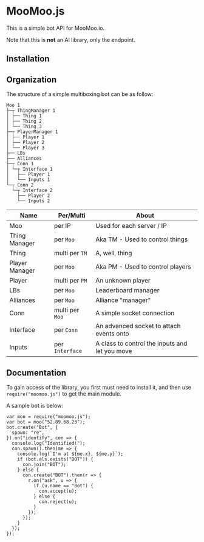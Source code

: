 # MooMoo.js

This is a simple bot API for MooMoo.io.

Note that this is **not** an AI library, only the endpoint.

## Installation

## Organization

The structure of a simple multiboxing bot can be as follow:

    Moo 1
    ├─┬ ThingManager 1
    │ ├── Thing 1
    │ ├── Thing 2
    │ └── Thing 3
    ├─┬ PlayerManager 1
    │ ├── Player 1
    │ ├── Player 2
    │ └── Player 3
    ├── LBs
    ├── Alliances
    ├─┬ Conn 1
    │ └─┬ Interface 1
    │   ├── Player 1
    │   └── Inputs 1
    └─┬ Conn 2
      └─┬ Interface 2
        ├── Player 2
        └── Inputs 2

|Name|Per/Multi|About
|-|-|-
|Moo|per IP|Used for each server / IP
|Thing Manager|per `Moo`|Aka TM - Used to control things
|Thing|multi per `TM`|A, well, thing
|Player Manager|per `Moo`|Aka PM - Used to control players
|Player|multi per `PM`|An unknown player
|LBs|per `Moo`|Leaderboard manager
|Alliances|per `Moo`|Alliance "manager"
|Conn|multi per `Moo`|A simple socket connection
|Interface|per `Conn`|An advanced socket to attach events onto
|Inputs|per `Interface`|A class to control the inputs and let you move

## Documentation

To gain access of the library, you first must need to install it, and then use `require("moomoo.js")` to get the main module.

A sample bot is below:

    var moo = require("moomoo.js");
    var bot = moo("52.89.68.23");
    bot.create("Bot", {
      spawn: "re",
    }).on("identify", con => {
      console.log("Identified!");
      con.spawn().then(me => {
        console.log(`I'm at ${me.x}, ${me.y}`);
        if (bot.als.exists("BOT")) {
          con.join("BOT");
        } else {
          con.create("BOT").then(r => {
            r.on("ask", u => {
              if (u.name == "Bot") {
                con.accept(u);
              } else {
                con.reject(u);
              }
            });
          });
        }
      });
    });